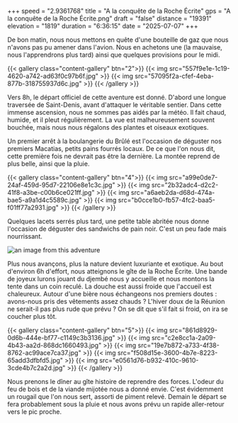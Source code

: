 +++
speed = "2.9361768"
title = "A la conquête de la Roche Écrite"
gps = "A la conquête de la Roche Écrite.png"
draft = "false"
distance = "19391"
elevation = "1819"
duration = "6:36:15"
date = "2025-07-07"
+++

De bon matin, nous nous mettons en quête d'une bouteille de gaz que nous n'avons pas pu amener dans l'avion. Nous en achetons une (la mauvaise, nous l'apprendrons plus tard) ainsi que quelques provisions pour le midi.

{{< gallery class="content-gallery" btn="2">}}
{{< img src="557f9e1e-1c19-4620-a742-ad63f0c97b6f.jpg" >}}
{{< img src="57095f2a-cfef-4eba-877b-318755937d6c.jpg" >}}
{{< /gallery >}}

Vers 8h, le départ officiel de cette aventure est donné. D'abord une longue traversée de Saint-Denis, avant d'attaquer le véritable sentier. Dans cette immense ascension, nous ne sommes pas aidés par la météo. Il fait chaud, humide, et il pleut régulièrement.
La vue est malheureusement souvent bouchée, mais nous nous régalons des plantes et oiseaux exotiques.

Un premier arrêt à la boulangerie du Brûlé est l'occasion de déguster nos premiers Macatias, petits pains fourrés locaux. De ce que l'on nous dit, cette première fois ne devrait pas être la dernière.
La montée reprend de plus belle, ainsi que la pluie.

{{< gallery class="content-gallery" btn="4">}}
{{< img src="a99e0de7-24af-459d-95d7-22106e8e1c3c.jpg" >}}
{{< img src="2b32adc4-d2c2-41f8-a3be-c00b6ce021ff.jpg" >}}
{{< img src="a6aeb2da-d68d-474a-bae5-a9a1d4c5589c.jpg" >}}
{{< img src="b0cce1b0-fb57-4fc2-baa5-f01ff77a2931.jpg" >}}
{{< /gallery >}}

Quelques lacets serrés plus tard, une petite table abritée nous donne l'occasion de déguster des sandwichs de pain noir. C'est un peu fade mais nourrissant.

![an image from this adventure](bbcc3c40-dcf1-4397-914b-a532cf6369c3.jpg)

Plus nous avançons, plus la nature devient luxuriante et exotique. Au bout d'environ 6h d'effort, nous atteignons le gîte de la Roche Écrite. Une bande de joyeux lurons jouant du djembé nous y accueille et nous montons la tente dans un coin reculé. La douche est aussi froide que l'accueil est chaleureux. Autour d'une bière nous échangeons nos premiers doutes : avons-nous pris des vêtements assez chauds ? L'hiver doux de la Réunion ne serait-il pas plus rude que prévu ? On se dit que s'il fait si froid, on ira se coucher plus tôt.

{{< gallery class="content-gallery" btn="5">}}
{{< img src="861d8929-0d6b-444e-bf77-c1149c3b3136.jpg" >}}
{{< img src="c2e8cc1a-2a09-4b43-aa2d-868dc1660493.jpg" >}}
{{< img src="19e7b872-a733-4f38-8762-ac99ace7ca37.jpg" >}}
{{< img src="f508d15e-3600-4b7e-8223-65add3dfbfd5.jpg" >}}
{{< img src="e0561d76-b932-410c-9610-3cde4b7c2a2d.jpg" >}}
{{< /gallery >}}

Nous prenons le dîner au gîte histoire de reprendre des forces. L'odeur du feu de bois et de la viande mijotée nous a donné envie. C'est évidemment un rougail que l'on nous sert, assorti de piment relevé. Demain le départ se fera probablement sous la pluie et nous avons prévu un rapide aller-retour vers le pic proche.
